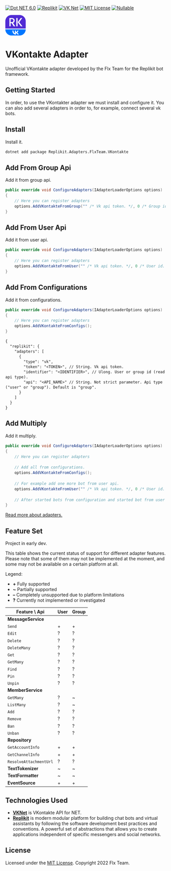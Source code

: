 [![Dot NET 6.0](https://img.shields.io/static/v1?label=DOTNET&message=6.0&color=%23512bd4&style=for-the-badge)](https://dotnet.microsoft.com)
[![Replikit](https://img.shields.io/static/v1?label=Replikit&message=0.3.2&color=%23512bd4&style=for-the-badge)](https://github.com/Replikit/Replikit.git)
[![VK Net](https://img.shields.io/static/v1?label=VKNet&message=1.68.0&color=%23512bd4&style=for-the-badge)](https://github.com/vknet/vk.git)
[![MIT License](https://img.shields.io/static/v1?label=&message=MIT&color=%23512bd4&style=for-the-badge)](License.md)
[![Nullable](https://img.shields.io/static/v1?label=&message=Nullable&color=%23512bd4&style=for-the-badge)](https://www.dotnetcurry.com/csharp/nullable-reference-types-csharp)

[![NuGet](Assets/PackageIcon64.png)](https://www.nuget.org/packages/Replikit.Adapters.FlxTeam.VKontakte)
  
# VKontakte Adapter

Unofficial VKontakte adapter developed by the Flx Team for the Replikit bot framework.

## Getting Started

In order, to use the VKontakter adapter we must install and configure it.
You can also add several adapters in order to, for example, connect several vk bots.

## Install

Install it.

```bash
dotnet add package Replikit.Adapters.FlxTeam.VKontakte
```

## Add From Group Api

Add it from group api.

```csharp
public override void ConfigureAdapters(IAdapterLoaderOptions options)
{
    // Here you can register adapters
    options.AddVKontakteFromGroup("" /* Vk api token. */, 0 /* Group id. */);
}
```

## Add From User Api

Add it from user api.

```csharp
public override void ConfigureAdapters(IAdapterLoaderOptions options)
{
    // Here you can register adapters
    options.AddVKontakteFromUser("" /* Vk api token. */, 0 /* User id. */);
}
```

## Add From Configurations

Add it from configurations.

```csharp
public override void ConfigureAdapters(IAdapterLoaderOptions options)
{
    // Here you can register adapters
    options.AddVKontakteFromConfigs();
}
```

```jsonc
{
  "replikit": {
    "adapters": [
      {
        "type": "vk",
        "token": "<TOKEN>", // String. Vk api token.
        "identifier": "<IDENTIFIER>", // Ulong. User or group id (read api type).
        "api": "<API_NAME>" // String. Not strict parameter. Api type ("user" or "group"). Default is "group".
      }
    ]
  }
}
```

## Add Multiply

Add it multiply.

```csharp
public override void ConfigureAdapters(IAdapterLoaderOptions options)
{
    // Here you can register adapters
    
    // Add all from configurations.
    options.AddVKontakteFromConfigs();
    
    // For example add one more bot from user api.
    options.AddVKontakteFromUser("" /* Vk api token. */, 0 /* User id. */);
    
    // After started bots from configuration and started bot from user api.
}
```

[Read more about adapters.](https://github.com/Replikit/Replikit/blob/master/docs/getting-started.md)

## Feature Set

Project in early dev.

This table shows the current status of support for different adapter features.
Please note that some of them may not be implemented at the moment, and some may not
be available on a certain platform at all.

Legend:

- **\+** Fully supported
- **~** Partially supported
- **–** Completely unsupported due to platform limitations
- **?** Currently not implemented or investigated

| Feature \ Api          | User | Group |
|------------------------|------|-------|
| **MessageService**     |      |       |
| `Send`                 | +    | +     |
| `Edit`                 | ?    | ?     |
| `Delete`               | ?    | ?     |
| `DeleteMany`           | ?    | ?     |
| `Get`                  | ?    | ?     |
| `GetMany`              | ?    | ?     |
| `Find`                 | ?    | ?     |
| `Pin`                  | ?    | ?     |
| `Unpin`                | ?    | ?     |
| **MemberService**      |      |       |
| `GetMany`              | ?    | ~     |
| `ListMany`             | ?    | ~     |
| `Add`                  | ?    | ?     |
| `Remove`               | ?    | ?     |
| `Ban`                  | ?    | ?     |
| `Unban`                | ?    | ?     |
| **Repository**         |      |       |
| `GetAccountInfo`       | +    | +     |
| `GetChannelInfo`       | +    | +     |
| `ResolveAttachmentUrl` | ?    | ?     |
| **TextTokenizer**      | ~    | ~     |
| **TextFormatter**      | ~    | ~     |
| **EventSource**        | +    | +     |

## Technologies Used

- **[VKNet](https://github.com/vknet/vk.git)** is VKontakte API for NET.
- **[Replikit](https://github.com/Replikit/Replikit.git)** is modern modular platform for building chat bots and virtual assistants
by following the software development best practices and conventions.
A powerful set of abstractions that allows you to create applications 
independent of specific messengers and social networks.

## License

Licensed under the [MIT License](License.md). Copyright 2022 Flx Team.
